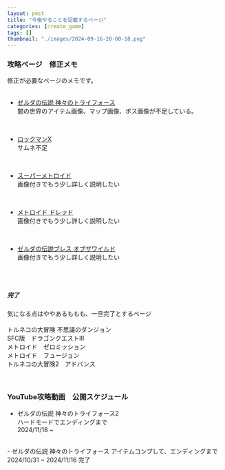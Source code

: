 ```yaml
---
layout: post
title: "今後やることを記載するページ"
categories: [create_game]
tags: []
thumbnail: "./images/2024-09-16-20-00-18.png"
---
```


### 攻略ページ　修正メモ
修正が必要なページのメモです。  
<br>

- [ゼルダの伝説 神々のトライフォース](https://game230035.github.io/review_create/categories/review_game/sfc/%E3%82%BC%E3%83%AB%E3%83%80%E3%81%AE%E4%BC%9D%E8%AA%AC%20%E7%A5%9E%E3%80%85%E3%81%AE%E3%83%88%E3%83%A9%E3%82%A4%E3%83%95%E3%82%A9%E3%83%BC%E3%82%B9/)  
    闇の世界のアイテム画像、マップ画像、ボス画像が不足している。  
<br>

- [ロックマンX](https://game230035.github.io/review_create/categories/review_game/sfc/ロックマンX/)  
    サムネ不足  
    
<br>

- [スーパーメトロイド](https://game230035.github.io/review_create/categories/review_game/sfc/スーパーメトロイド/)  
    画像付きでもう少し詳しく説明したい  

<br>

- [メトロイド ドレッド](https://game230035.github.io/review_create/categories/review_game/sfc/スーパーメトロイド/)  
    画像付きでもう少し詳しく説明したい  

<br>

- [ゼルダの伝説ブレス オブザワイルド](https://game230035.github.io/review_create/categories/review_game/sfc/スーパーメトロイド/)  
    画像付きでもう少し詳しく説明したい  

<br>

<br>
    
##### 完了
気になる点はややあるももも、一旦完了とするページ  
<br>
トルネコの大冒険 不思議のダンジョン  
SFC版　ドラゴンクエストⅢ  
メトロイド　ゼロミッション  
メトロイド　フュージョン  
トルネコの大冒険2　アドバンス  


<br>

### YouTube攻略動画　公開スケジュール

- ゼルダの伝説 神々のトライフォース2  
    ハードモードでエンディングまで  
    2024/11/18 ~  
    
<br>
- ゼルダの伝説 神々のトライフォース  
    アイテムコンプして、エンディングまで  
    2024/10/31 ~ 2024/11/16  
    完了

<br>
